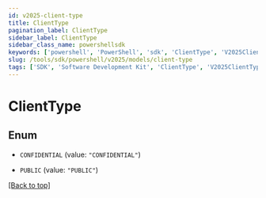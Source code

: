 ```yaml
---
id: v2025-client-type
title: ClientType
pagination_label: ClientType
sidebar_label: ClientType
sidebar_class_name: powershellsdk
keywords: ['powershell', 'PowerShell', 'sdk', 'ClientType', 'V2025ClientType']
slug: /tools/sdk/powershell/v2025/models/client-type
tags: ['SDK', 'Software Development Kit', 'ClientType', 'V2025ClientType']
---
```


# ClientType

## Enum

- `CONFIDENTIAL` (value: `"CONFIDENTIAL"`)

- `PUBLIC` (value: `"PUBLIC"`)

[[Back to top]](#)
